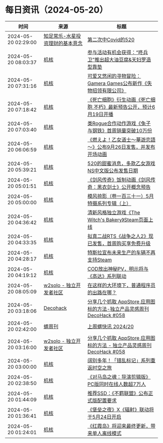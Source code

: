 ﻿# 每日资讯（2024-05-20）

|时间|来源|标题|
|---|---|---|
|2024-05-20 02:29:00|[知足常乐-水星投资理财的基本意念](http://mercurychong.blogspot.com/feeds/posts/default)|[第二次中Covid的520](http://mercurychong.blogspot.com/2024/05/covid520.html)|
|2024-05-20 08:03:37|[机核](https://www.gcores.com/rss)|[参与活动有机会获得：“咚兵卫”推出超大油豆腐&天妇罗造型靠垫](https://www.gcores.com/articles/182143)|
|2024-05-20 07:31:16|[机核](https://www.gcores.com/rss)|[可爱又悠闲的寻物冒险：Gamera Games公布新作《失物招领有限公司》](https://www.gcores.com/articles/182142)|
|2024-05-20 07:18:42|[机核](https://www.gcores.com/rss)|[《死亡细胞》衍生动画《死亡细胞 不朽》最新预告公开，预计6月19日开播](https://www.gcores.com/articles/182141)|
|2024-05-20 07:03:40|[机核](https://www.gcores.com/rss)|[类Rogue合作动作游戏《兔子与钢铁》首周销量突破10万份](https://www.gcores.com/articles/182138)|
|2024-05-20 06:06:59|[机核](https://www.gcores.com/rss)|[《燃えよ！乙女道士～華遊恋語～》公布9月26日发售，并发布开场动画](https://www.gcores.com/articles/182137)|
|2024-05-20 05:39:21|[机核](https://www.gcores.com/rss)|[520的甜蜜消息，多款乙女游戏NS中文版公布发售日期](https://www.gcores.com/articles/182135)|
|2024-05-20 05:01:51|[机核](https://www.gcores.com/rss)|[《剑风传奇》饭制动画《剑风传奇：黑衣剑士》公开概念预告](https://www.gcores.com/articles/182133)|
|2024-05-20 05:00:00|[机核](https://www.gcores.com/rss)|[模风掠影（卷一百三十一）5月特摄系列专辑（上）](https://www.gcores.com/articles/182068)|
|2024-05-20 04:36:42|[机核](https://www.gcores.com/rss)|[清新风格独立游戏《The Witch's Bakery》Steam页面上线](https://www.gcores.com/articles/182126)|
|2024-05-20 04:33:35|[机核](https://www.gcores.com/rss)|[拟真二战RTS《战争之人2》现已发售，首周购买享免费升级](https://www.gcores.com/articles/182131)|
|2024-05-20 04:28:17|[机核](https://www.gcores.com/rss)|[特斯拉宣布未来生产的车辆不再支持Steam](https://www.gcores.com/articles/182129)|
|2024-05-20 04:19:12|[机核](https://www.gcores.com/rss)|[COD放出神秘PV，明示将与《高达》系列联动](https://www.gcores.com/articles/182128)|
|2024-05-20 08:05:09|[w2solo - 独立开发者社区](https://w2solo.com/topics/feed)|[在这样的大环境下，普通程序员的出路在哪？](https://w2solo.com/topics/4632)|
|2024-05-20 03:18:06|[Decohack](https://www.decohack.com/feed)|[分享几个抓取 AppStore 应用图标的方法-独立产品灵感周刊 DecoHack #058](https://www.decohack.com/Post/1522)|
|2024-05-20 02:42:00|[蠎周刊](https://weekly.pychina.org/feeds/all.atom.xml)|[上周蠎快讯 2024/20](https://weekly.pychina.org/pyrecap/pyrw-2420.html)|
|2024-05-20 03:16:00|[w2solo - 独立开发者社区](https://w2solo.com/topics/feed)|[分享几个抓取 AppStore 应用图标的方法 - 独立产品灵感周刊 DecoHack #058](https://w2solo.com/topics/4631)|
|2024-05-20 03:00:00|[机核](https://www.gcores.com/rss)|[阔别多年！「错乱标记」系列重返时空之旅](https://www.gcores.com/articles/181785)|
|2024-05-20 02:38:50|[机核](https://www.gcores.com/rss)|[《对马岛之魂：导演剪辑版》PC版同时在线人数超7万人](https://www.gcores.com/articles/182118)|
|2024-05-20 01:44:09|[机核](https://www.gcores.com/rss)|[推荐SSD：《不羁联盟》公布正式版配置要求](https://www.gcores.com/articles/182116)|
|2024-05-20 01:36:41|[机核](https://www.gcores.com/rss)|[《堡垒之夜》X《辐射》联动将于5月24日开启](https://www.gcores.com/articles/182115)|
|2024-05-20 01:24:01|[机核](https://www.gcores.com/rss)|[《红霞岛》将迎来最终更新，带来单人离线模式](https://www.gcores.com/articles/182114)|
